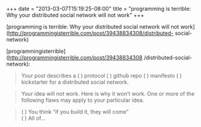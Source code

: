 ﻿+++
date = "2013-03-07T15:19:25-08:00"
title = "programming is terrible: Why your distributed social network will not work"
+++

 [programming is terrible: Why your distributed social network
will not work](http://programmingisterrible.com/post/39438834308/distributed-
social-network)  

[programmingisterrible](http://programmingisterrible.com/post/39438834308
/distributed-social-network):

> Your post describes a ( ) protocol ( ) github repo ( ) manifesto ( )
kickstarter for a distributed social network.

>

> Your idea will not work. Here is why it won’t work. One or more of the
following flaws may apply to your particular idea.

>

> ( ) You think “if you build it, they will come”  
>  ( ) All of…

